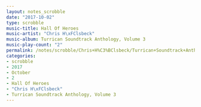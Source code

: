 ```yaml
---
layout: notes_scrobble
date: "2017-10-02"
type: scrobble
music-title: Hall Of Heroes
music-artist: "Chris H\xFClsbeck"
music-album: Turrican Soundtrack Anthology, Volume 3
music-play-count: "2"
permalink: /notes/scrobble/Chris+H%C3%BClsbeck/Turrican+Soundtrack+Anthology%2C+Volume+3/c3af85843397f241a1f5e91bfba4f42a359274b0.html
categories:
- scrobble
- 2017
- October
- 2
- Hall Of Heroes
- "Chris H\xFClsbeck"
- Turrican Soundtrack Anthology, Volume 3
---
```


